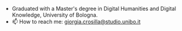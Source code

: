 
-  Graduated with a Master's degree in Digital Humanities and Digital Knowledge, University of Bologna.
- 📫 How to reach me: giorgia.crosilla@studio.unibo.it

